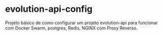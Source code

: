 # evolution-api-config
Projeto básico de como configurar um projeto evolution-api para funcionar com Docker Swarm, postgres, Redis, NGINX com Proxy Reverso.
